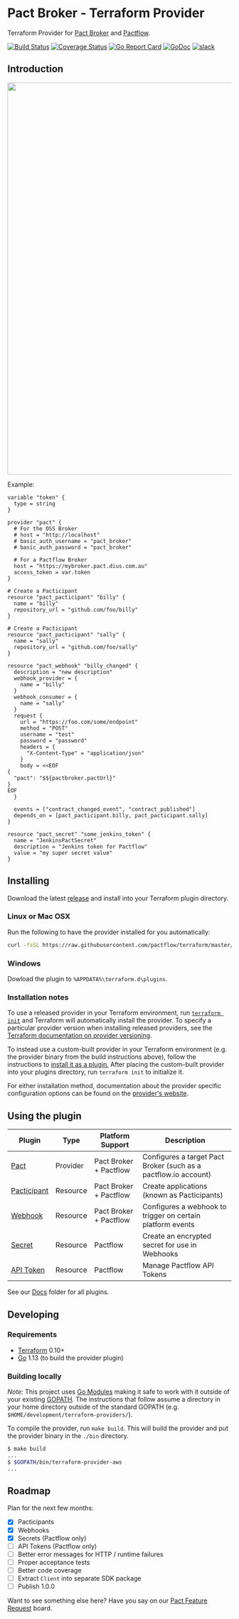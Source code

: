 # Pact Broker - Terraform Provider

Terraform Provider for [Pact Broker](https://github.com/pact-foundation/pact_broker) and [Pactflow](https://pactflow.io).

[![Build Status](https://travis-ci.org/pactflow/terraform.svg?branch=master)](https://travis-ci.org/pactflow/terraform)
[![Coverage Status](https://coveralls.io/repos/github/pactflow/terraform/badge.svg?branch=master)](https://coveralls.io/github/pactflow/terraform?branch=master)
[![Go Report Card](https://goreportcard.com/badge/github.com/pactflow/terraform)](https://goreportcard.com/report/github.com/pactflow/terraform)
[![GoDoc](https://godoc.org/github.com/pactflow/terraform?status.svg)](https://godoc.org/github.com/pactflow/terraform)
[![slack](http://slack.pact.io/badge.svg)](http://slack.pact.io)

## Introduction

<p align="center">
  <img width="880" src="https://raw.githubusercontent.com/pactflow/terraform/master/examples/tf-run.svg?sanitize=true">
</p>

Example:
```hcl
variable "token" {
  type = string
}

provider "pact" {
  # For the OSS Broker
  # host = "http://localhost"
  # basic_auth_username = "pact_broker"
  # basic_auth_password = "pact_broker"

  # For a Pactflow Broker
  host = "https://mybroker.pact.dius.com.au"
  access_token = var.token
}

# Create a Pacticipant
resource "pact_pacticipant" "billy" {
  name = "billy"
  repository_url = "github.com/foo/billy"
}

# Create a Pacticipant
resource "pact_pacticipant" "sally" {
  name = "sally"
  repository_url = "github.com/foo/sally"
}

resource "pact_webhook" "billy_changed" {
  description = "new description"
  webhook_provider = {
    name = "billy"
  }
  webhook_consumer = {
    name = "sally"
  }
  request {
    url = "https://foo.com/some/endpoint"
    method = "POST"
    username = "test"
    password = "password"
    headers = {
      "X-Content-Type" = "application/json"
    }
    body = <<EOF
{
  "pact": "$${pactbroker.pactUrl}"
}
EOF
  }

  events = ["contract_changed_event", "contract_published"]
  depends_on = [pact_pacticipant.billy, pact_pacticipant.sally]
}

resource "pact_secret" "some_jenkins_token" {
  name = "JenkinsPactSecret"
  description = "Jenkins token for Pactflow"
  value = "my super secret value"
}
```


## Installing

Download the latest [release](https://github.com/pactflow/terraform/releases) and install into your Terraform plugin directory.

### Linux or Mac OSX

Run the following to have the provider installed for you automatically:

```sh
curl -fsSL https://raw.githubusercontent.com/pactflow/terraform/master/scripts/install.sh | bash
```

### Windows

Dowload the plugin to `%APPDATA%\terraform.d\plugins`.


### Installation notes

To use a released provider in your Terraform environment, run [`terraform init`](https://www.terraform.io/docs/commands/init.html) and Terraform will automatically install the provider. To specify a particular provider version when installing released providers, see the [Terraform documentation on provider versioning](https://www.terraform.io/docs/configuration/providers.html#version-provider-versions).

To instead use a custom-built provider in your Terraform environment (e.g. the provider binary from the build instructions above), follow the instructions to [install it as a plugin.](https://www.terraform.io/docs/plugins/basics.html#installing-plugins) After placing the custom-built provider into your plugins directory,  run `terraform init` to initialize it.

For either installation method, documentation about the provider specific configuration options can be found on the [provider's website](https://www.terraform.io/docs/providers/aws/index.html).

## Using the plugin


| Plugin      | Type     | Platform Support       | Description |
| ----------- | -------- | ---------------------- | ----------- |
| [Pact](docs/provider_pact.html.markdown)        | Provider | Pact Broker + Pactflow | Configures a target Pact Broker (such as a pactflow.io account) |
| [Pacticipant](docs/resource_pacticipant.html.markdown)  | Resource | Pact Broker + Pactflow | Create applications (known as Pacticipants) |
| [Webhook](docs/resource_webhook.html.markdown)     | Resource | Pact Broker + Pactflow | Configures a webhook to trigger on certain platform events |
| [Secret](docs/resource_secret.html.markdown)      | Resource | Pactflow               | Create an encrypted secret for use in Webhooks |
| [API Token](docs/resource_token.html.markdown)   | Resource | Pactflow               | Manage Pactflow API Tokens |

See our [Docs](./docs) folder for all plugins.

## Developing

### Requirements

- [Terraform](https://www.terraform.io/downloads.html) 0.10+
- [Go](https://golang.org/doc/install) 1.13 (to build the provider plugin)

### Building locally
*Note:* This project uses [Go Modules](https://blog.golang.org/using-go-modules) making it safe to work with it outside of your existing [GOPATH](http://golang.org/doc/code.html#GOPATH). The instructions that follow assume a directory in your home directory outside of the standard GOPATH (e.g. `$HOME/development/terraform-providers/`).

To compile the provider, run `make build`. This will build the provider and put the provider binary in the `./bin` directory.

```sh
$ make build
...
$ $GOPATH/bin/terraform-provider-aws
...
```

## Roadmap

Plan for the next few months:

- [x] Pacticipants
- [x] Webhooks
- [x] Secrets (Pactflow only)
- [ ] API Tokens (Pactflow only)
- [ ] Better error messages for HTTP / runtime failures
- [ ] Proper acceptance tests
- [ ] Better code coverage
- [ ] Extract `Client` into separate SDK package
- [ ] Publish 1.0.0

Want to see something else here? Have you say on our [Pact Feature Request](https://pact.canny.io/feature-requests/p/create-a-terraform-provider) board.